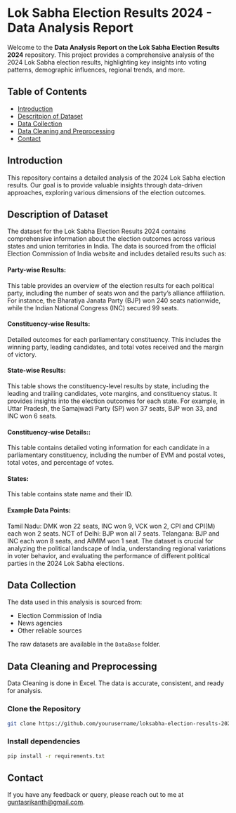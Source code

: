 # Lok Sabha Election Results 2024 - Data Analysis Report

Welcome to the **Data Analysis Report on the Lok Sabha Election Results 2024** repository. This project provides a comprehensive analysis of the 2024 Lok Sabha election results, highlighting key insights into voting patterns, demographic influences, regional trends, and more.

## Table of Contents

- [Introduction](#introduction)
- [Descritpion of Dataset](#description-of-dataset)
- [Data Collection](#data-collection)
- [Data Cleaning and Preprocessing](#data-cleaning-and-preprocessing)
- [Contact](#contact)

## Introduction

This repository contains a detailed analysis of the 2024 Lok Sabha election results. Our goal is to provide valuable insights through data-driven approaches, exploring various dimensions of the election outcomes.

## Description of Dataset

The dataset for the Lok Sabha Election Results 2024 contains comprehensive information about the election outcomes across various states and union territories in India. The data is sourced from the official Election Commission of India website and includes detailed results such as:

#### Party-wise Results: 
This table provides an overview of the election results for each political party, including the number of seats won and the party’s alliance affiliation. For instance, the Bharatiya Janata Party (BJP) won 240 seats nationwide, while the Indian National Congress (INC) secured 99 seats.

#### Constituency-wise Results: 
Detailed outcomes for each parliamentary constituency. This includes the winning party, leading candidates, and total votes received and the margin of victory.

#### State-wise Results: 
This table shows the constituency-level results by state, including the leading and trailing candidates, vote margins, and constituency status. It provides insights into the election outcomes for each state. For example, in Uttar Pradesh, the Samajwadi Party (SP) won 37 seats, BJP won 33, and INC won 6 seats.

#### Constituency-wise Details:: 
This table contains detailed voting information for each candidate in a parliamentary constituency, including the number of EVM and postal votes, total votes, and percentage of votes.

#### States: 
This table contains state name and their ID.

#### Example Data Points:
Tamil Nadu: DMK won 22 seats, INC won 9, VCK won 2, CPI and CPI(M) each won 2 seats.
NCT of Delhi: BJP won all 7 seats.
Telangana: BJP and INC each won 8 seats, and AIMIM won 1 seat.
The dataset is crucial for analyzing the political landscape of India, understanding regional variations in voter behavior, and evaluating the performance of different political parties in the 2024 Lok Sabha elections.


## Data Collection

The data used in this analysis is sourced from:
- Election Commission of India
- News agencies
- Other reliable sources

The raw datasets are available in the `DataBase` folder.

## Data Cleaning and Preprocessing

Data Cleaning is done in Excel. The data is accurate, consistent, and ready for analysis.


### Clone the  Repository

```sh
git clone https://github.com/yourusername/loksabha-election-results-2024.git
```

### Install dependencies

```sh
pip install -r requirements.txt
```

## Contact

If you have any feedback or query, please reach out to me at guntasrikanth@gmail.com.

